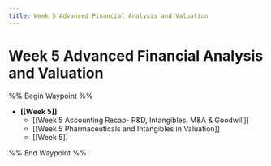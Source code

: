 ```yaml
---
title: Week 5 Advanced Financial Analysis and Valuation
---
```


# Week 5 Advanced Financial Analysis and Valuation

%% Begin Waypoint %%

- **[[Week 5]]**
	- [[Week 5 Accounting Recap- R&D,   Intangibles,   M&A & Goodwill]]
	- [[Week 5 Pharmaceuticals and Intangibles in Valuation]]
	- [[Week 5]]

%% End Waypoint %%
